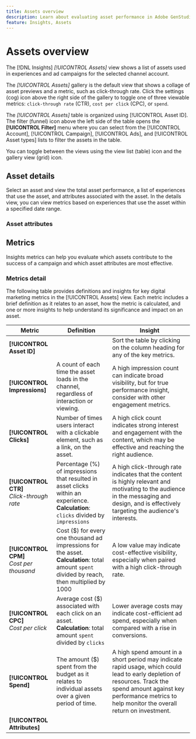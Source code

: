 ```yaml
---
title: Assets overview
description: Learn about evaluating asset performance in Adobe GenStudio for Performance Marketing.
feature: Insights, Assets
---
```

# Assets overview

The [!DNL Insights] _[!UICONTROL Assets]_ view shows a list of assets used in experiences and ad campaigns for the selected channel account.

The _[!UICONTROL Assets]_ gallery is the default view that shows a collage of asset previews and a metric, such as click-through rate. Click the settings (cog) icon above the right side of the gallery to toggle one of three viewable metrics: `click-through rate` (CTR), `cost per click` (CPC), or `spend`.

The _[!UICONTROL Assets]_ table is organized using [!UICONTROL Asset ID]. The filter (funnel) icon above the left side of the table opens the **[!UICONTROL Filter]** menu where you can select from the [!UICONTROL Account], [!UICONTROL Campaign], [!UICONTROL Ads], and [!UICONTROL Asset types] lists to filter the assets in the table.

You can toggle between the views using the view list (table) icon and the gallery view (grid) icon.

## Asset details

Select an asset and view the total asset performance, a list of experiences that use the asset, and attributes associated with the asset. In the details view, you can view metrics based on experiences that use the asset within a specified date range.

### Asset attributes



## Metrics

Insights metrics can help you evaluate which assets contribute to the success of a campaign and which asset attributes are most effective.

### Metrics detail

The following table provides definitions and insights for key digital marketing metrics in the [!UICONTROL Assets] view. Each metric includes a brief definition as it relates to an asset, how the metric is calculated, and one or more insights to help understand its significance and impact on an asset.

| Metric                 | Definition                    | Insight                          |
| ---------------------- | ----------------------------- | -------------------------------- |
| **[!UICONTROL Asset ID]**  |  | Sort the table by clicking on the column heading for any of the key metrics. |
| **[!UICONTROL Impressions]** | A count of each time the asset loads in the channel, regardless of interaction or viewing. | A high impression count can indicate broad visibility, but for true performance insight, consider with other engagement metrics. |
| **[!UICONTROL Clicks]**      | Number of times users interact with a clickable element, such as a link, on the asset. | A high click count indicates strong interest and engagement with the content, which may be effective and reaching the right audience. |
| **[!UICONTROL CTR]**<br>_Click-through rate_ | Percentage (%) of impressions that resulted in asset clicks within an experience.<br>**Calculation**: `clicks` divided by `impressions` | A high click-through rate indicates that the content is highly relevant and motivating to the audience in the messaging and design, and is effectively targeting the audience's interests. |
| **[!UICONTROL CPM]**<br>_Cost per thousand_ | Cost ($) for every one thousand ad impressions for the asset.<br>**Calculation**: total amount `spent` divided by reach, then multiplied by 1000  | A low value may indicate cost-effective visibility, especially when paired with a high click-through rate. |
| **[!UICONTROL CPC]**<br>_Cost per click_ | Average cost ($) associated with each click on an asset.<br>**Calculation**: total amount `spent` divided by `clicks` | Lower average costs may indicate cost-efficient ad spend, especially when compared with a rise in conversions. |
| **[!UICONTROL Spend]**       | The amount ($) spent from the budget as it relates to individual assets over a given period of time. | A high spend amount in a short period may indicate rapid usage, which could lead to early depletion of resources. Track the spend amount against key performance metrics to help monitor the overall return on investment. |
| **[!UICONTROL Attributes]**  |  | |
